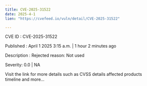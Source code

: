 ```yaml
---
title: CVE-2025-31522
date: 2025-4-1
lien: "https://cvefeed.io/vuln/detail/CVE-2025-31522"

---
```


CVE ID : CVE-2025-31522
 
Published :  April 1
2025
3:15 a.m. | 1 hour
2 minutes ago
 
Description : Rejected reason: Not used
 
Severity: 0.0 | NA
 
Visit the link for more details
such as CVSS details
affected products
timeline
and more...
